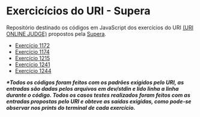 # Exercicícios do URI - Supera

Repositório destinado os códigos em JavaScript dos exercícios do URI [(URI ONLINE JUDGE)](https://www.urionlinejudge.com.br/judge/pt/#_=_) propostos pela [Supera](https://www.supera.com.br/).

* [Exercício 1172](https://www.urionlinejudge.com.br/judge/pt/problems/view/1172)
* [Exercício 1174](https://www.urionlinejudge.com.br/judge/pt/problems/view/1174)
* [Exercício 1215](https://www.urionlinejudge.com.br/judge/pt/problems/view/1215)
* [Exercício 1241](https://www.urionlinejudge.com.br/judge/pt/problems/view/1241)
* [Exercício 1244](https://www.urionlinejudge.com.br/judge/pt/problems/view/1244)

*__*Todos os códigos foram feitos com os padrões exigidos pelo URI, as entradas são dadas pelos arquivos em dev/stdin e lido linha a linha durante o código.
Todos os casos testes realizados foram feitos com as entradas propostas pelo URI e obteve as saídas exigidas, como pode-se observar nos prints do terminal de cada exercício.__*
